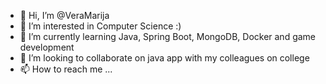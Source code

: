 - 👋 Hi, I’m @VeraMarija
- 👀 I’m interested in Computer Science :)
- 🌱 I’m currently learning Java, Spring Boot, MongoDB, Docker and game development
- 💞️ I’m looking to collaborate on java app with my colleagues on college
- 📫 How to reach me ...

<!---
VeraMarija/VeraMarija is a ✨ special ✨ repository because its `README.md` (this file) appears on your GitHub profile.
You can click the Preview link to take a look at your changes.
--->
